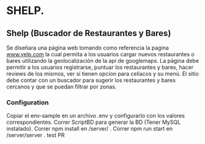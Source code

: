 # SHELP.

## Shelp (Buscador de Restaurantes y Bares)
	
 Se diseñara una página web tomando como referencia la pagina www.yelp.com la cual permita a los usuarios cargar nuevos restaurantes o bares utilizando la geolocalización de la api de googlemaps. La página debe permitir a los usuarios registrarse, puntuar los restaurantes y bares, hacer reviews de los mismos, ver si tienen opcion para celíacos y su menú. El sitio debe contar con un buscador para sugerir los restaurantes y bares cercanos y que se puedan filtrar por zonas. 

### Configuration

Copiar el env-sample en un archivo .env y configurarlo con los valores correspondientes.
Correr ScriptBD para generar la BD (Tener MySQL instalado).
Correr npm install en /server/ .
Correr npm run start en /server/server .
test PR
